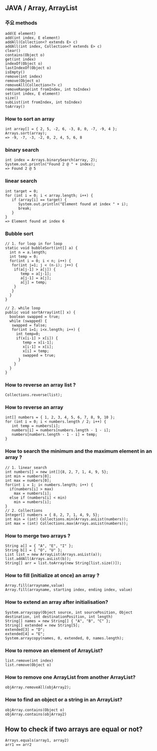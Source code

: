 ## JAVA / Array, ArrayList

### 주요 methods
    add(E element)
    add(int index, E element)
    addAll(Collection<? extends E> c)
    addAll(int index, Collection<? extends E> c)
    clear()
    contains(Object o)
    get(int index)
    indexOf(Object o)
    lastIndexOf(Object o)
    isEmpty()
    remove(int index)
    remove(Object o)
    removeAll(Collection<?> c)
    removeRange(int fromIndex, int toIndex)
    set(int index, E element)
    size()
    subList(int fromIndex, int toIndex)
    toArray()

### How to sort an array
    int array[] = { 2, 5, -2, 6, -3, 8, 0, -7, -9, 4 };
    Arrays.sort(array);
    => -9, -7, -3, -2, 0, 2, 4, 5, 6, 8
### binary search
    int index = Arrays.binarySearch(array, 2);
    System.out.println("Found 2 @ " + index);
    => Found 2 @ 5 
### linear search
    int target = 0;
    for (int i = 0; i < array.length; i++) {
       if (array[i] == target) {
          System.out.println("Element found at index " + i);
          break;
       } 
    }
    => Element found at index 6 
### Bubble sort
    // 1. for loop in for loop
    static void bubbleSort(int[] a) {
      int n = a.length;
      int temp = 0;
      for(int i = 0; i < n; i++) {
       for(int j=1; j < (n-i); j++) {
        if(a[j-1] > a[j]) { 
           temp = a[j-1]; 
           a[j-1] = a[j];
           a[j] = temp;
        } 
       } 
      } 
    }
    
    // 2. while loop
    public void sortArray(int[] x) {
      boolean swapped = true;
      while (swapped) {
       swapped = false;
       for(int i=1; i<x.length; i++) {
         int temp=0;
         if(x[i-1] > x[i]) {
            temp = x[i-1];
            x[i-1] = x[i];
            x[i] = temp;
            swapped = true;
          }
        }
      }
    }
### How to reverse an array list ?
    Collections.reverse(list);
    
### How to reverse an array
    int[] numbers = { 1, 2, 3, 4, 5, 6, 7, 8, 9, 10 };
    for (int i = 0; i < numbers.length / 2; i++) {
       int temp = numbers[i];
       numbers[i] = numbers[numbers.length - 1 - i];
       numbers[numbers.length - 1 - i] = temp;
    } 

### How to search the minimum and the maximum element in an array ?
    // 1. linear search
    int numbers[] = new int[]{8, 2, 7, 1, 4, 9, 5};
    int min = numbers[0];
    int max = numbers[0];
    for(int i = 1; i< numbers.length; i++) {
      if(numbers[i] > max)
        max = numbers[i];
      else if (numbers[i] < min)
        min = numbers[i];
    }
    // 2. Collections
    Integer[] numbers = { 8, 2, 7, 1, 4, 9, 5};
    int min = (int) Collections.min(Arrays.asList(numbers));
    int max = (int) Collections.max(Arrays.asList(numbers));
    
### How to merge two arrays ?
    String a[] = { "A", "E", "I" };
    String b[] = { "O", "U" };
    List list = new ArrayList(Arrays.asList(a));
    list.addAll(Arrays.asList(b));
    String[] arr = list.toArray(new String[list.size()]);
    
### How to fill (initialize at once) an array ?
    Array.fill(arrayname,value)
    Array.fill(arrayname, starting index, ending index, value)
    
### How to extend an array after initialisation?
    System.arraycopy(Object source, int sourcePosition, Object destination, int destinationPosition, int length)
    String[] names = new String[] { "A", "B", "C" };
    String[] extended = new String[5];
    extended[3] = "D";
    extended[4] = "E";
    System.arraycopy(names, 0, extended, 0, names.length);
    
### How to remove an element of ArrayList?
    list.remove(int index)
    list.remove(Object o)

### How to remove one ArrayList from another ArrayList?
    objArray.removeAll(objArray2);

### How to find an object or a string in an ArrayList?
    objArray.contains(Object o)
    objArray.contains(objArray2)

## How to check if two arrays are equal or not?
    Arrays.equals(array1, array2)
    arr1 == arr2

